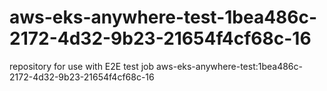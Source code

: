 # aws-eks-anywhere-test-1bea486c-2172-4d32-9b23-21654f4cf68c-16
repository for use with E2E test job aws-eks-anywhere-test:1bea486c-2172-4d32-9b23-21654f4cf68c-16
